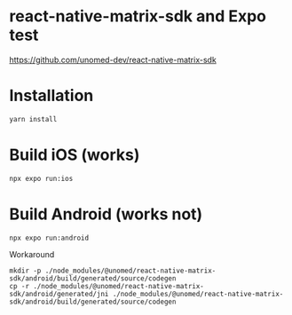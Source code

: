 # react-native-matrix-sdk and Expo test

https://github.com/unomed-dev/react-native-matrix-sdk

# Installation

````sh
yarn install
````

# Build iOS (works)

````sh
npx expo run:ios
````

# Build Android (works not)

````sh
npx expo run:android
````
Workaround

````
mkdir -p ./node_modules/@unomed/react-native-matrix-sdk/android/build/generated/source/codegen
cp -r ./node_modules/@unomed/react-native-matrix-sdk/android/generated/jni ./node_modules/@unomed/react-native-matrix-sdk/android/build/generated/source/codegen
````
